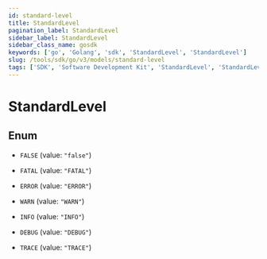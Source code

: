 ```yaml
---
id: standard-level
title: StandardLevel
pagination_label: StandardLevel
sidebar_label: StandardLevel
sidebar_class_name: gosdk
keywords: ['go', 'Golang', 'sdk', 'StandardLevel', 'StandardLevel']
slug: /tools/sdk/go/v3/models/standard-level
tags: ['SDK', 'Software Development Kit', 'StandardLevel', 'StandardLevel']
---
```


# StandardLevel

## Enum

- `FALSE` (value: `"false"`)

- `FATAL` (value: `"FATAL"`)

- `ERROR` (value: `"ERROR"`)

- `WARN` (value: `"WARN"`)

- `INFO` (value: `"INFO"`)

- `DEBUG` (value: `"DEBUG"`)

- `TRACE` (value: `"TRACE"`)
